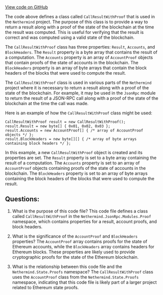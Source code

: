 [View code on GitHub](https://github.com/nethermindeth/nethermind/Nethermind.JsonRpc/Modules/Proof/CallResultWithProof.cs)

The code above defines a class called `CallResultWithProof` that is used in the `Nethermind` project. The purpose of this class is to provide a way to return a result along with a proof of the state of the blockchain at the time the result was computed. This is useful for verifying that the result is correct and was computed using a valid state of the blockchain.

The `CallResultWithProof` class has three properties: `Result`, `Accounts`, and `BlockHeaders`. The `Result` property is a byte array that contains the result of a computation. The `Accounts` property is an array of `AccountProof` objects that contain proofs of the state of accounts in the blockchain. The `BlockHeaders` property is an array of byte arrays that contain the block headers of the blocks that were used to compute the result.

The `CallResultWithProof` class is used in various parts of the `Nethermind` project where it is necessary to return a result along with a proof of the state of the blockchain. For example, it may be used in the `JsonRpc` module to return the result of a JSON-RPC call along with a proof of the state of the blockchain at the time the call was made.

Here is an example of how the `CallResultWithProof` class might be used:

```
CallResultWithProof result = new CallResultWithProof();
result.Result = new byte[] { 0x01, 0x02, 0x03 };
result.Accounts = new AccountProof[] { /* array of AccountProof objects */ };
result.BlockHeaders = new byte[][] { /* array of byte arrays containing block headers */ };
```

In this example, a new `CallResultWithProof` object is created and its properties are set. The `Result` property is set to a byte array containing the result of a computation. The `Accounts` property is set to an array of `AccountProof` objects containing proofs of the state of accounts in the blockchain. The `BlockHeaders` property is set to an array of byte arrays containing the block headers of the blocks that were used to compute the result.
## Questions: 
 1. What is the purpose of this code file?
   This code file defines a class called `CallResultWithProof` in the `Nethermind.JsonRpc.Modules.Proof` namespace, which contains properties for a result, account proofs, and block headers.

2. What is the significance of the `AccountProof` and `BlockHeaders` properties?
   The `AccountProof` array contains proofs for the state of Ethereum accounts, while the `BlockHeaders` array contains headers for Ethereum blocks. These properties are likely used to provide cryptographic proofs for the state of the Ethereum blockchain.

3. What is the relationship between this code file and the `Nethermind.State.Proofs` namespace?
   The `CallResultWithProof` class uses the `AccountProof` class from the `Nethermind.State.Proofs` namespace, indicating that this code file is likely part of a larger project related to Ethereum state proofs.
